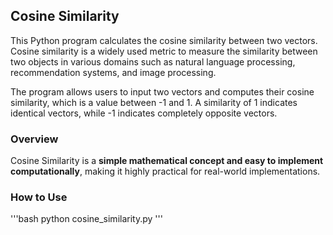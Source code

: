 ## Cosine Similarity

This Python program calculates the cosine similarity between two vectors. Cosine similarity is a widely used metric to measure the similarity between two objects in various domains such as natural language processing, recommendation systems, and image processing.

The program allows users to input two vectors and computes their cosine similarity, which is a value between -1 and 1. A similarity of 1 indicates identical vectors, while -1 indicates completely opposite vectors.

### Overview

Cosine Similarity is a **simple mathematical concept and easy to implement computationally**, making it highly practical for real-world implementations.



### How to Use 
'''bash
python cosine_similarity.py
'''
